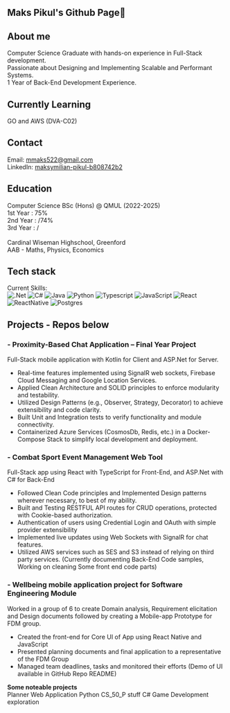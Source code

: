## Maks Pikul's Github Page👋

## About me
Computer Science Graduate with hands-on experience in Full-Stack development. <br>
Passionate about Designing and Implementing Scalable and Performant Systems. <br>
1 Year of Back-End Development Experience.<br>

## Currently Learning
GO and AWS (DVA-C02)

## Contact
Email: mmaks522@gmail.com <br>
LinkedIn: [maksymilian-pikul-b808742b2](https://www.linkedin.com/in/maksymilian-pikul-b808742b2/)

## Education
Computer Science BSc (Hons) @ QMUL (2022-2025) <br>
1st Year : 75%<br>
2nd Year : /74%<br>
3rd Year : /<br>
<br>
Cardinal Wiseman Highschool, Greenford<br>
AAB - Maths, Physics, Economics

## Tech stack
Current Skills:<br>
![.Net](https://img.shields.io/badge/.NET-5C2D91?style=for-the-badge&logo=.net&logoColor=white)
![C#](https://img.shields.io/badge/c%23-%23239120.svg?style=for-the-badge&logo=csharp&logoColor=white)
![Java](https://img.shields.io/badge/Java-ED8B00?style=for-the-badge&logo=openjdk&logoColor=white)
![Python](https://img.shields.io/badge/Python-3776AB?style=for-the-badge&logo=python&logoColor=white)
![Typescript](https://img.shields.io/badge/TypeScript-007ACC?style=for-the-badge&logo=typescript&logoColor=white)
![JavaScript](https://img.shields.io/badge/javascript-%23323330.svg?style=for-the-badge&logo=javascript&logoColor=%23F7DF1E)
![React](https://img.shields.io/badge/React-20232A?style=for-the-badge&logo=react&logoColor=61DAFB)
![ReactNative](https://img.shields.io/badge/React_Native-20232A?style=for-the-badge&logo=react&logoColor=61DAFB)
![Postgres](https://img.shields.io/badge/postgres-%23316192.svg?style=for-the-badge&logo=postgresql&logoColor=white)
<br>

## Projects - Repos below
### - Proximity-Based Chat Application – Final Year Project
  Full-Stack mobile application with Kotlin for Client and ASP.Net for Server. 
  -	Real-time features implemented using SignalR web sockets, Firebase Cloud Messaging and Google Location Services. 
  -	Applied Clean Architecture and SOLID principles to enforce modularity and testability. 
  -	Utilized Design Patterns (e.g., Observer, Strategy, Decorator) to achieve extensibility and code clarity. 
  -	Built Unit and Integration tests to verify functionality and module connectivity. 
  -	Containerized Azure Services (CosmosDb, Redis, etc.) in a Docker-Compose Stack to simplify local development and deployment.

### - Combat Sport Event Management Web Tool 
  Full-Stack app using React with TypeScript for Front-End, and ASP.Net with C# for Back-End
  - Followed Clean Code principles and Implemented Design patterns wherever necessary, to best of my ability.
  - Built and Testing RESTFUL API routes for CRUD operations, protected with Cookie-based authorization.
  - Authentication of users using Credential Login and OAuth with simple provider extensibility
  - Implemented live updates using Web Sockets with SignalR for chat features.
  - Utilized AWS services such as SES and S3 instead of relying on third party services.
(Currently documenting Back-End Code samples, Working on cleaning Some front end code parts)
  
### - Wellbeing mobile application project for Software Engineering Module<br>
  Worked in a group of 6 to create Domain analysis, Requirement elicitation and Design documents followed by creating a Mobile-app Prototype for FDM group.
  - Created the front-end for Core UI of App using React Native and JavaScript
  - Presented planning documents and final application to a representative of the FDM Group
  - Managed team deadlines, tasks and monitored their efforts
  (Demo of UI available in GitHub Repo README)

<b>Some noteable projects</b> <br>
Planner Web Application
Python CS_50_P stuff
C# Game Development exploration


<!--
**MaksPikul/MaksPikul** is a ✨ _special_ ✨ repository because its `README.md` (this file) appears on your GitHub profile.

For project tab, write down
What it is and what can it do,
why i made it ,
How it was made,
What i learnt



Here are some ideas to get you started:

- 🔭 I’m currently working on ...
- 🌱 I’m currently learning ...
- 👯 I’m looking to collaborate on ...
- 🤔 I’m looking for help with ...
- 💬 Ask me about ...
- 📫 How to reach me: ...
- 😄 Pronouns: ...
- ⚡ Fun fact: ...
-->
